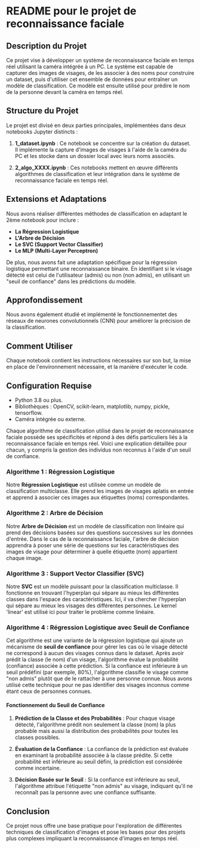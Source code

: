 # README pour le projet de reconnaissance faciale

## Description du Projet

Ce projet vise à développer un système de reconnaissance faciale en temps réel utilisant la caméra intégrée à un PC. Le système est capable de capturer des images de visages, de les associer à des noms pour construire un dataset, puis d'utiliser cet ensemble de données pour entraîner un modèle de classification. Ce modèle est ensuite utilisé pour prédire le nom de la personne devant la caméra en temps réel.

## Structure du Projet

Le projet est divisé en deux parties principales, implémentées dans deux notebooks Jupyter distincts :

1. **1_dataset.ipynb** : Ce notebook se concentre sur la création du dataset. Il implémente la capture d'images de visages à l'aide de la caméra du PC et les stocke dans un dossier local avec leurs noms associés.

2. **2_algo_XXXX.ipynb** : Ces notebooks mettent en œuvre différents algorithmes de classification et leur intégration dans le système de reconnaissance faciale en temps réel.

## Extensions et Adaptations

Nous avons réaliser différentes méthodes de classification en adaptant le 2ème notebook pour inclure :

- **La Régression Logistique**
- **L'Arbre de Décision**
- **Le SVC (Support Vector Classifier)**
- **Le MLP (Multi-Layer Perceptron)**


De plus, nous avons fait une adaptation spécifique pour la régression logistique permettant une reconnaissance binaire. En identifiant si le visage détecté est celui de l'utilisateur (admis) ou non (non admis), en utilisant un "seuil de confiance" dans les prédictions du modèle.

## Approfondissement

Nous avons également étudié et implémenté le fonctionnementet des réseaux de neurones convolutionnels (CNN) pour améliorer la précision de la classification.


## Comment Utiliser

Chaque notebook contient les instructions nécessaires sur son but, la mise en place de l'environnement nécessaire, et la manière d'exécuter le code.

## Configuration Requise

- Python 3.8 ou plus.
- Bibliothèques : OpenCV, scikit-learn, matplotlib, numpy, pickle, tensorflow.
- Caméra intégrée ou externe.

Chaque algorithme de classification utilisé dans le projet de reconnaissance faciale possède ses spécificités et répond à des défis particuliers liés à la reconnaissance faciale en temps réel. Voici une explication détaillée pour chacun, y compris la gestion des individus non reconnus à l'aide d'un seuil de confiance.

### Algorithme 1 : Régression Logistique

Notre **Régression Logistique** est utilisée comme un modèle de classification multiclasse. Elle prend les images de visages aplatis en entrée et apprend à associer ces images aux étiquettes (noms) correspondantes.

### Algorithme 2 : Arbre de Décision

Notre **Arbre de Décision** est un modèle de classification non linéaire qui prend des décisions basées sur des questions successives sur les données d'entrée. Dans le cas de la reconnaissance faciale, l'arbre de décision apprendra à poser une série de questions sur les caractéristiques des images de visage pour déterminer à quelle étiquette (nom) appartient chaque image.

### Algorithme 3 : Support Vector Classifier (SVC)

Notre **SVC** est un modèle puissant pour la classification multiclasse. Il fonctionne en trouvant l'hyperplan qui sépare au mieux les différentes classes dans l'espace des caractéristiques. Ici, il va chercher l'hyperplan qui sépare au mieux les visages des différentes personnes. Le kernel 'linear' est utilisé ici pour traiter le problème comme linéaire.

### Algorithme 4 : Régression Logistique avec Seuil de Confiance

Cet algorithme est une variante de la régression logistique qui ajoute un mécanisme de **seuil de confiance** pour gérer les cas où le visage détecté ne correspond à aucun des visages connus dans le dataset. Après avoir prédit la classe (le nom) d'un visage, l'algorithme évalue la probabilité (confiance) associée à cette prédiction. Si la confiance est inférieure à un seuil prédéfini (par exemple, 80%), l'algorithme classifie le visage comme "non admis" plutôt que de le rattacher à une personne connue. Nous avons utilisé cette technique pour ne pas identifier des visages inconnus comme étant ceux de personnes connues.

#### Fonctionnement du Seuil de Confiance

1. **Prédiction de la Classe et des Probabilités** : Pour chaque visage détecté, l'algorithme prédit non seulement la classe (nom) la plus probable mais aussi la distribution des probabilités pour toutes les classes possibles.

2. **Évaluation de la Confiance** : La confiance de la prédiction est évaluée en examinant la probabilité associée à la classe prédite. Si cette probabilité est inférieure au seuil défini, la prédiction est considérée comme incertaine.

3. **Décision Basée sur le Seuil** : Si la confiance est inférieure au seuil, l'algorithme attribue l'étiquette "non admis" au visage, indiquant qu'il ne reconnaît pas la personne avec une confiance suffisante.


## Conclusion

Ce projet nous offre une base pratique pour l'exploration de différentes techniques de classification d'images et pose les bases pour des projets plus complexes impliquant la reconnaissance d'images en temps réel.